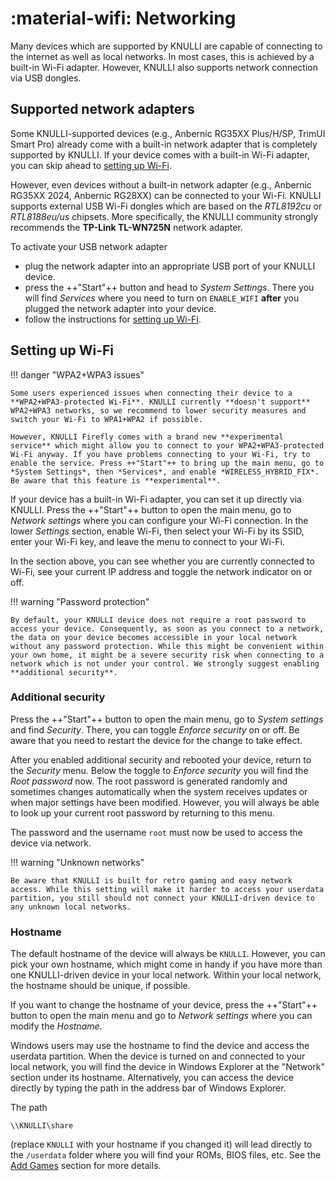 # :material-wifi: Networking

Many devices which are supported by KNULLI are capable of connecting to the internet as well as local networks. In most cases, this is achieved by a built-in Wi-Fi adapter. However, KNULLI also supports network connection via USB dongles.

## Supported network adapters

Some KNULLI-supported devices (e.g., Anbernic RG35XX Plus/H/SP, TrimUI Smart Pro) already come with a built-in network adapter that is completely supported by KNULLI. If your device comes with a built-in Wi-Fi adapter, you can skip ahead to [setting up Wi-Fi](#setting-up-wi-fi).

However, even devices without a built-in network adapter (e.g., Anbernic RG35XX 2024, Anbernic RG28XX) can be connected to your Wi-Fi. KNULLI supports external USB Wi-Fi dongles which are based on the *RTL8192cu* or *RTL8188eu/us* chipsets. More specifically, the KNULLI community strongly recommends the **TP-Link TL-WN725N** network adapter.

To activate your USB network adapter

* plug the network adapter into an appropriate USB port of your KNULLI device.
* press the ++"Start"++ button and head to *System Settings*. There you will find *Services* where you need to turn on `ENABLE_WIFI` **after** you plugged the network adapter into your device.
* follow the instructions for [setting up Wi-Fi](#setting-up-wi-fi).

## Setting up Wi-Fi

!!! danger "WPA2+WPA3 issues"

    Some users experienced issues when connecting their device to a **WPA2+WPA3-protected Wi-Fi**. KNULLI currently **doesn't support** WPA2+WPA3 networks, so we recommend to lower security measures and switch your Wi-Fi to WPA1+WPA2 if possible.

    However, KNULLI Firefly comes with a brand new **experimental service** which might allow you to connect to your WPA2+WPA3-protected Wi-Fi anyway. If you have problems connecting to your Wi-Fi, try to enable the service. Press ++"Start"++ to bring up the main menu, go to *System Settings*, then *Services*, and enable *WIRELESS_HYBRID_FIX*. Be aware that this feature is **experimental**.
    
If your device has a built-in Wi-Fi adapter, you can set it up directly via KNULLI. Press the ++"Start"++ button to open the main menu, go to *Network settings* where you can configure your Wi-Fi connection. In the lower *Settings* section, enable Wi-Fi, then select your Wi-Fi by its SSID, enter your Wi-Fi key, and leave the menu to connect to your Wi-Fi.

In the section above, you can see whether you are currently connected to Wi-Fi, see your current IP address and toggle the network indicator on or off.

!!! warning "Password protection"

    By default, your KNULLI device does not require a root password to access your device. Consequently, as soon as you connect to a network, the data on your device becomes accessible in your local network without any password protection. While this might be convenient within your own home, it might be a severe security risk when connecting to a network which is not under your control. We strongly suggest enabling **additional security**.

### Additional security

Press the ++"Start"++ button to open the main menu, go to *System settings* and find *Security*. There, you can toggle *Enforce security* on or off. Be aware that you need to restart the device for the change to take effect.

After you enabled additional security and rebooted your device, return to the *Security* menu. Below the toggle to *Enforce security* you will find the *Root password* now. The root password is generated randomly and sometimes changes automatically when the system receives updates or when major settings have been modified. However, you will always be able to look up your current root password by returning to this menu.

The password and the username `root` must now be used to access the device via network.

!!! warning "Unknown networks"

    Be aware that KNULLI is built for retro gaming and easy network access. While this setting will make it harder to access your userdata partition, you still should not connect your KNULLI-driven device to any unknown local networks.

### Hostname

The default hostname of the device will always be `KNULLI`. However, you can pick your own hostname, which might come in handy if you have more than one KNULLI-driven device in your local network. Within your local network, the hostname should be unique, if possible.

If you want to change the hostname of your device, press the ++"Start"++ button to open the main menu and go to *Network settings* where you can modify the *Hostname*.

Windows users may use the hostname to find the device and access the userdata partition. When the device is turned on and connected to your local network, you will find the device in Windows Explorer at the "Network" section under its hostname. Alternatively, you can access the device directly by typing the path in the address bar of Windows Explorer.

The path

```
\\KNULLI\share
```

(replace `KNULLI` with your hostname if you changed it) will lead directly to the `/userdata` folder where you will find your ROMs, BIOS files, etc. See the [Add Games](../../play/add-games) section for more details.